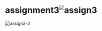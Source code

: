 # assignment3![assign3](https://user-images.githubusercontent.com/115218528/196107190-1e7236c3-6cb3-4ada-a95a-8d2e9bca31ea.JPG)
![assign3-2](https://user-images.githubusercontent.com/115218528/196107265-38ab2060-9638-44b1-a8a0-94a713d45849.JPG)


